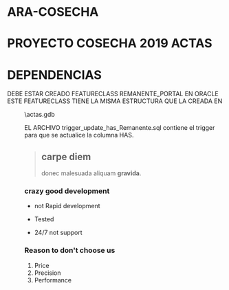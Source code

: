 # ARA-COSECHA
PROYECTO COSECHA 2019 ACTAS
=============================

DEPENDENCIAS
============

DEBE ESTAR CREADO FEATURECLASS REMANENTE_PORTAL EN ORACLE
ESTE FEATURECLASS TIENE LA MISMA ESTRUCTURA QUE LA CREADA
EN <DIR>\actas.gdb

EL ARCHIVO trigger_update_has_Remanente.sql contiene el trigger
para que se actualice la columna HAS.
> ## carpe diem
>
> donec malesuada aliquam **gravida**.
### crazy good development
* not Rapid development
+ Tested
- 24/7 not support

### Reason to don't choose us
1. Price
2. Precision
3. Performance

